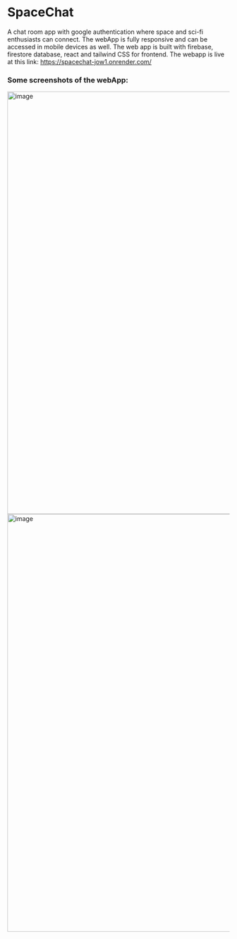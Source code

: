 # SpaceChat
A chat room app with google authentication where space and sci-fi enthusiasts can connect. The webApp is fully responsive and can be accessed in mobile devices as well.
The web app is built with firebase, firestore database, react and tailwind CSS for frontend.
The webapp is live at this link: https://spacechat-jow1.onrender.com/

### Some screenshots of the webApp:
<img width="959" alt="image" src="https://user-images.githubusercontent.com/95732261/230785006-cfc4339d-dbba-419a-bc3b-fa75a4613c9f.png">
<img width="948" alt="image" src="https://user-images.githubusercontent.com/95732261/230785084-ff8c4924-377e-4c05-9433-40ea0e1bb758.png">
